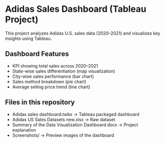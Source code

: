 # Adidas Sales Dashboard (Tableau Project)

This project analyzes Adidas U.S. sales data (2020–2021) and visualizes key insights using Tableau.

## Dashboard Features
- KPI showing total sales across 2020–2021
- State-wise sales differentiation (map visualization)
- City-wise sales performance (bar chart)
- Sales method breakdown (pie chart)
- Average selling price trend (line chart)

## Files in this repository
- Adidas sales dashboard.twbx → Tableau packaged dashboard  
- Adidas US Sales Datasets new.xlsx → Raw dataset  
- Summary of the Data Visualization Dashboard.docx → Project explanation  
- Screenshots/ → Preview images of the dashboard  

